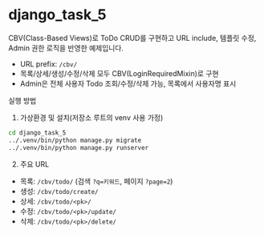 # django_task_5

CBV(Class-Based Views)로 ToDo CRUD를 구현하고 URL include, 템플릿 수정, Admin 권한 로직을 반영한 예제입니다.

- URL prefix: `/cbv/`
- 목록/상세/생성/수정/삭제 모두 CBV(LoginRequiredMixin)로 구현
- Admin은 전체 사용자 Todo 조회/수정/삭제 가능, 목록에서 사용자명 표시

실행 방법
1) 가상환경 및 설치(저장소 루트의 venv 사용 가정)
```bash
cd django_task_5
../.venv/bin/python manage.py migrate
../.venv/bin/python manage.py runserver
```
2) 주요 URL
- 목록: `/cbv/todo/` (검색 `?q=키워드`, 페이지 `?page=2`)
- 생성: `/cbv/todo/create/`
- 상세: `/cbv/todo/<pk>/`
- 수정: `/cbv/todo/<pk>/update/`
- 삭제: `/cbv/todo/<pk>/delete/`
